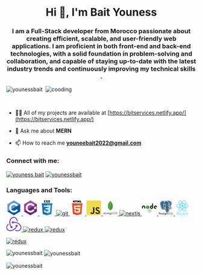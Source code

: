 <h1 align="center">Hi 👋, I'm Bait Youness</h1>
<h3 align="center">I am a Full-Stack developer from Morocco  passionate about creating efficient, scalable, and user-friendly web applications. I am proficient in both front-end and back-end technologies, with a solid foundation in problem-solving and collaboration, and capable of staying up-to-date with the latest industry trends and continuously improving my technical skills .</h3>
<img  align="right" width="400"  src="https://cdn.prod.website-files.com/6344c9cef89d6f2270a38908/64dfc8162b86aaaa4236ed07_Header-p-800.webp" alt="cooding" /> 

<p align="left"> <img src="https://komarev.com/ghpvc/?username=younessbait&label=Profile%20views&color=0e75b6&style=flat" alt="younessbait" /> </p>

<p align="left"> <a href="https://twitter.com/" target="blank"><img src="https://img.shields.io/twitter/follow/?logo=twitter&style=for-the-badge" alt="" /></a> </p>

- 👨‍💻 All of my projects are available at [https://bitservices.netlify.app/](https://bitservices.netlify.app/)

- 💬 Ask me about **MERN**

- 📫 How to reach me **youneebait2022@gmail.com**

<h3 align="left">Connect with me:</h3>
<p align="left">
<a href="https://linkedin.com/in/youness bait" target="blank"><img align="center" src="https://raw.githubusercontent.com/rahuldkjain/github-profile-readme-generator/master/src/images/icons/Social/linked-in-alt.svg" alt="youness bait" height="30" width="40" /></a>
<a href="https://instagram.com/younessbait" target="blank"><img align="center" src="https://raw.githubusercontent.com/rahuldkjain/github-profile-readme-generator/master/src/images/icons/Social/instagram.svg" alt="younessbait" height="30" width="40" /></a>
</p>

<h3 align="left">Languages and Tools:</h3>
<p align="left"> <a href="https://www.cprogramming.com/" target="_blank" rel="noreferrer"> <img src="https://raw.githubusercontent.com/devicons/devicon/master/icons/c/c-original.svg" alt="c" width="40" height="40"/> </a> <a href="https://www.w3schools.com/cs/" target="_blank" rel="noreferrer"> <img src="https://raw.githubusercontent.com/devicons/devicon/master/icons/csharp/csharp-original.svg" alt="csharp" width="40" height="40"/> </a> <a href="https://www.w3schools.com/css/" target="_blank" rel="noreferrer"> <img src="https://raw.githubusercontent.com/devicons/devicon/master/icons/css3/css3-original-wordmark.svg" alt="css3" width="40" height="40"/> </a> <a href="https://git-scm.com/" target="_blank" rel="noreferrer"> <img src="https://www.vectorlogo.zone/logos/git-scm/git-scm-icon.svg" alt="git" width="40" height="40"/> </a> <a href="https://www.w3.org/html/" target="_blank" rel="noreferrer"> <img src="https://raw.githubusercontent.com/devicons/devicon/master/icons/html5/html5-original-wordmark.svg" alt="html5" width="40" height="40"/> </a> <a href="https://developer.mozilla.org/en-US/docs/Web/JavaScript" target="_blank" rel="noreferrer"> <img src="https://raw.githubusercontent.com/devicons/devicon/master/icons/javascript/javascript-original.svg" alt="javascript" width="40" height="40"/> </a> <a href="https://www.mongodb.com/" target="_blank" rel="noreferrer"> <img src="https://raw.githubusercontent.com/devicons/devicon/master/icons/mongodb/mongodb-original-wordmark.svg" alt="mongodb" width="40" height="40"/> </a> <a href="https://nextjs.org/" target="_blank" rel="noreferrer"> <img src="https://cdn.worldvectorlogo.com/logos/nextjs-2.svg" alt="nextjs" width="40" height="40"/> </a> <a href="https://nodejs.org" target="_blank" rel="noreferrer"> <img src="https://raw.githubusercontent.com/devicons/devicon/master/icons/nodejs/nodejs-original-wordmark.svg" alt="nodejs" width="40" height="40"/> </a> <a href="https://www.postgresql.org" target="_blank" rel="noreferrer"> <img src="https://raw.githubusercontent.com/devicons/devicon/master/icons/postgresql/postgresql-original-wordmark.svg" alt="postgresql" width="40" height="40"/> </a> <a href="https://reactjs.org/" target="_blank" rel="noreferrer"> <img src="https://raw.githubusercontent.com/devicons/devicon/master/icons/react/react-original-wordmark.svg" alt="react" width="40" height="40"/> </a> <a href="https://redux.js.org" target="_blank" rel="noreferrer"> 
<img src="https://raw.githubusercontent.com/devicons/devicon/master/icons/redux/redux-original.svg" alt="redux" width="40" height="40"/> </a> <a href="https://redux.com/" target="_blank" rel="noreferrer"> 
</a> 
</a> <a href="https://tailwindcss.com/" target="_blank" rel="noreferrer"> 
<img src="https://www.vectorlogo.zone/logos/tailwindcss/tailwindcss-icon.svg" alt="redux" width="40" height="40"/> </a> <a href="https://tailwindcss.com/" target="_blank" rel="noreferrer"> 
</a> 
</a> <a href="https://mysql.com/" target="_blank" rel="noreferrer"> 
<img src="https://www.vectorlogo.zone/logos/mysql/mysql-ar21.svg" alt="redux" width="40" height="40"/> </a> <a href="https://mysql.com/" target="_blank" rel="noreferrer"> 
</a> 

</a> <a href="https://learn.microsoft.com/en-us/sql/sql-server/?view=sql-server-ver16" target="_blank" rel="noreferrer"> 
<img src="https://www.mag-corp.com/wp-content/uploads/2021/08/microsoft-database-logo-300x275.png" alt="redux" width="40" height="40"/> </a> <a href="https://learn.microsoft.com/en-us/sql/sql-server/?view=sql-server-ver16" target="_blank" rel="noreferrer"> 
</a>

</p>

<p><img align="left" src="https://github-readme-stats.vercel.app/api/top-langs?username=younessbait&show_icons=true&locale=en&layout=compact" alt="younessbait" /></p>

<p>&nbsp;<img align="center" src="https://github-readme-stats.vercel.app/api?username=younessbait&show_icons=true&locale=en" alt="younessbait" /></p>

<p><img align="center" src="https://github-readme-streak-stats.herokuapp.com/?user=younessbait&" alt="younessbait" /></p>
